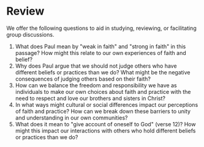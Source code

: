 # Review

We offer the following questions to aid in studying, reviewing, or facilitating group discussions.

1. What does Paul mean by "weak in faith" and "strong in faith" in this passage? How might this relate to our own experiences of faith and belief?
2. Why does Paul argue that we should not judge others who have different beliefs or practices than we do? What might be the negative consequences of judging others based on their faith?
3. How can we balance the freedom and responsibility we have as individuals to make our own choices about faith and practice with the need to respect and love our brothers and sisters in Christ?
4. In what ways might cultural or social differences impact our perceptions of faith and practice? How can we break down these barriers to unity and understanding in our own communities?
5. What does it mean to "give account of oneself to God" (verse 12)? How might this impact our interactions with others who hold different beliefs or practices than we do?

